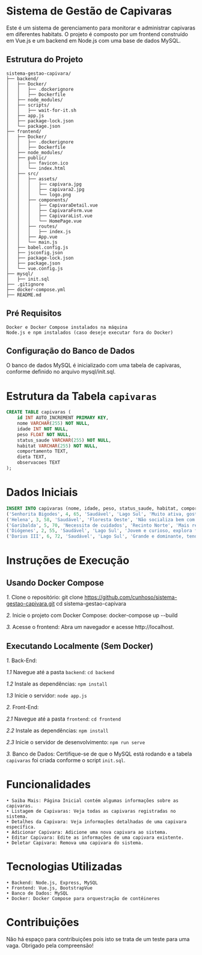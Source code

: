 # Sistema de Gestão de Capivaras

Este é um sistema de gerenciamento para monitorar e administrar capivaras em diferentes habitats. O projeto é composto por um frontend construído em Vue.js e um backend em Node.js com uma base de dados MySQL.

## Estrutura do Projeto

```
sistema-gestao-capivara/
├── backend/
│   ├── Docker/
│   │   ├── .dockerignore
│   │   ├── Dockerfile
│   ├── node_modules/
│   ├── scripts/
│   │   ├── wait-for-it.sh
│   ├── app.js
│   ├── package-lock.json
│   └── package.json
├── frontend/
│   ├── Docker/
│   │   ├── .dockerignore
│   │   ├── Dockerfile
│   ├── node_modules/
│   ├── public/
│   │   ├── favicon.ico
│   │   └── index.html
│   ├── src/
│   │   ├── assets/
│   │   │   ├── capivara.jpg
│   │   │   ├── capivara2.jpg
│   │   │   └── logo.png
│   │   ├── components/
│   │   │   ├── CapivaraDetail.vue
│   │   │   ├── CapivaraForm.vue
│   │   │   ├── CapivaraList.vue
│   │   │   └── HomePage.vue
│   │   ├── routes/
│   │   │   ├── index.js
│   │   ├── App.vue
│   │   └── main.js
│   ├── babel.config.js
│   ├── jsconfig.json
│   ├── package-lock.json
│   ├── package.json
│   └── vue.config.js
├── mysql/
│   ├── init.sql
├── .gitignore
├── docker-compose.yml
├── README.md
```

## Pré Requisitos 
    Docker e Docker Compose instalados na máquina
    Node.js e npm instalados (caso deseje executar fora do Docker)

## Configuração do Banco de Dados

O banco de dados MySQL é inicializado com uma tabela de capivaras, conforme definido no arquivo mysql/init.sql.

# Estrutura da Tabela `capivaras`

```sql
CREATE TABLE capivaras (
    id INT AUTO_INCREMENT PRIMARY KEY,
    nome VARCHAR(255) NOT NULL,
    idade INT NOT NULL,
    peso FLOAT NOT NULL,
    status_saude VARCHAR(255) NOT NULL,
    habitat VARCHAR(255) NOT NULL,
    comportamento TEXT,
    dieta TEXT,
    observacoes TEXT
);
```

# Dados Iniciais

```sql
INSERT INTO capivaras (nome, idade, peso, status_saude, habitat, comportamento, dieta, observacoes) VALUES
('Senhorita Bigodes', 4, 65, 'Saudável', 'Lago Sul', 'Muito ativa, gosta de nadar no lago durante a manhã.', 'Prefere pasto fresco e frutas, especialmente maçãs.', 'Costuma socializar com Diógenes, muitas vezes são vistos juntos.'),
('Helena', 3, 58, 'Saudável', 'Floresta Oeste', 'Não socializa bem com outras capivaras, frequentemente vista descansando à sombra.', 'Consome uma variedade de vegetação, incluindo folhas e capim.', NULL),
('Garibalda', 5, 70, 'Necessita de cuidados', 'Recinto Norte', 'Mais reservada, prefere ficar sozinha na maioria das vezes.', NULL, 'Diagnosticado com uma infecção no olho esquerdo, tratamento com colírio iniciado.'),
('Diógenes', 2, 55, 'Saudável', 'Lago Sul', 'Jovem e curioso, explora frequentemente novas áreas do recinto.', 'Gosta de uma dieta variada, incluindo frutas e vegetação densa.', 'Mostra interesse em explorar áreas fora do habitat designado, requer monitoramento extra.'),
('Darius III', 6, 72, 'Saudável', 'Lago Sul', 'Grande e dominante, tende a liderar o grupo nas interações sociais.', 'Prefere pasto grosso e casca de árvore.', 'Mostra comportamento protetor, especialmente quando está perto de Senhorita Bigodes.');
```

# Instruções de Execução

## Usando Docker Compose 

*1.* Clone o repositório:
git clone <https://github.com/cunhoso/sistema-gestao-capivara.git>
cd sistema-gestao-capivara

*2.* Inicie o projeto com Docker Compose:
docker-compose up --build

*3.* Acesse o frontend: 
Abra um navegador e acesse http://localhost.

## Executando Localmente (Sem Docker)

*1.* Back-End:

*1.1* Navegue até a pasta `backend`:
    ``cd backend``

*1.2* Instale as dependências:
    ``npm install``

*1.3* Inicie o servidor:
   ``node app.js``

*2.* Front-End:

*2.1* Navegue até a pasta `frontend`:
    ``cd frontend``

*2.2* Instale as dependências:
    ``npm install``

*2.3* Inicie o servidor de desenvolvimento:
    ``npm run serve``

*3.* Banco de Dados:
Certifique-se de que o MySQL está rodando e a tabela `capivaras` foi criada conforme o script `init.sql`.

# Funcionalidades
    • Saiba Mais: Página Inicial contém algumas informações sobre as capivaras.
    • Listagem de Capivaras: Veja todas as capivaras registradas no sistema.
    • Detalhes da Capivara: Veja informações detalhadas de uma capivara específica.
    • Adicionar Capivara: Adicione uma nova capivara ao sistema.
    • Editar Capivara: Edite as informações de uma capivara existente.
    • Deletar Capivara: Remova uma capivara do sistema.

# Tecnologias Utilizadas
    • Backend: Node.js, Express, MySQL
    • Frontend: Vue.js, BootstrapVue
    • Banco de Dados: MySQL
    • Docker: Docker Compose para orquestração de contêineres

# Contribuições
Não há espaço para contribuições pois isto se trata de um teste para uma vaga. Obrigado pela compreensão!